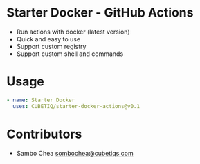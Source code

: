 # Starter Docker - GitHub Actions
- Run actions with docker (latest version)
- Quick and easy to use
- Support custom registry
- Support custom shell and commands

# Usage
```yml
- name: Starter Docker
  uses: CUBETIQ/starter-docker-actions@v0.1
```

# Contributors
- Sambo Chea <sombochea@cubetiqs.com>